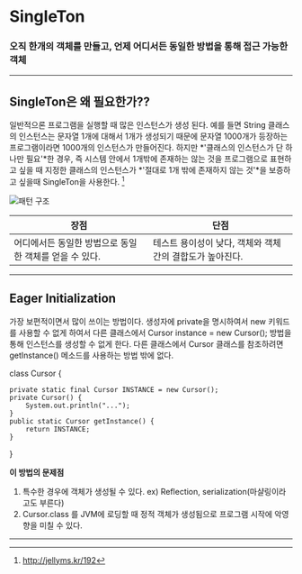 # SingleTon
### 오직 한개의 객체를 만들고, 언제 어디서든 동일한 방법을 통해 접근 가능한 객체

-------

## SingleTon은 왜 필요한가??
일반적으론 프로그램을 실행할 때 많은 인스턴스가 생성 된다. 예를 들면 String 클래스의 인스턴스는 문자열 1개에 대해서 1개가 생성되기 때문에 문자열 1000개가 등장하는 프로그램이라면 1000개의 인스턴스가 만들어진다. 하지만 *'클래스의 인스턴스가 단 하나만 필요'*한 경우, 즉 시스템 안에서 1개밖에 존재하는 않는 것을 프로그램으로 표현하고 싶을 때 지정한 클래스의 인스턴스가 *'절대로 1개 밖에 존재하지 않는 것'*을 보증하고 싶을때 SingleTon을 사용한다. [^1]

![패턴 구조](https://upload.wikimedia.org/wikipedia/commons/thumb/f/fb/Singleton_UML_class_diagram.svg/500px-Singleton_UML_class_diagram.svg.png)

장점 | 단점
--- | ---
어디에서든 동일한 방법으로 동일한 객체를 얻을 수 있다. | 테스트 용이성이 낮다, 객체와 객체간의 결합도가 높아진다.

-------

## Eager Initialization
가장 보편적이면서 많이 쓰이는 방법이다. 생성자에 private을 명시하여서 new 키워드를 사용할 수 없게 하여서 다른 클래스에서 Cursor instance = new Cursor(); 방법을 통해 인스턴스를 생성할 수 없게 한다. 다른 클래스에서 Cursor 클래스를 참조하려면 getInstance() 메소드를 사용하는 방법 밖에 없다.

class Cursor {
   
    private static final Cursor INSTANCE = new Cursor();
    private Cursor() {
        System.out.println("...");
    }
    public static Cursor getInstance() {
        return INSTANCE;
    }
}

**이 방법의 문제점** 
1. 특수한 경우에 객체가 생성될 수 있다. ex) Reflection, serialization(마샬링이라고도 부른다)
2. Cursor.class 를 JVM에 로딩할 때 정적 객체가 생성됨으로 프로그램 시작에 악영향을 미칠 수 있다.


----------
[^1]:http://jellyms.kr/192